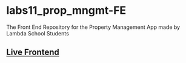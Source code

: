 # labs11_prop_mngmt-FE
The Front End Repository for the Property Management App made by Lambda School Students

## [Live Frontend](https://labs11-property-management.netlify.com/)
